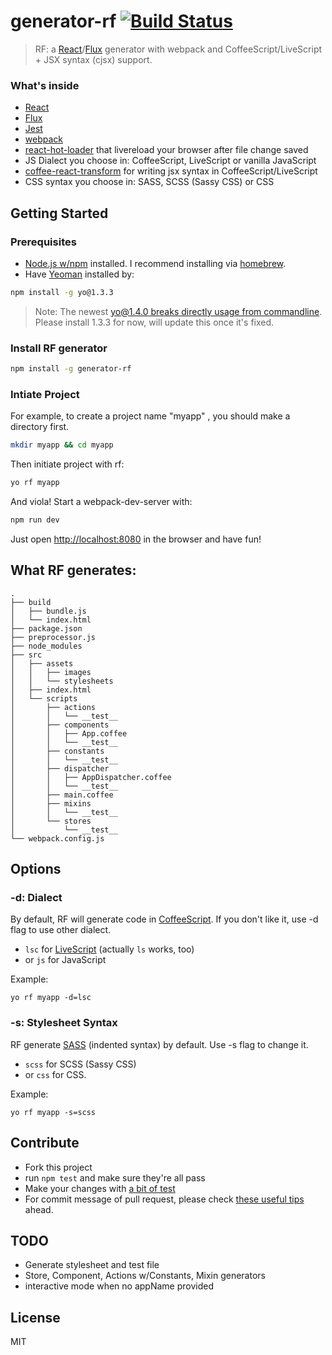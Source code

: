 # generator-rf [![Build Status](https://secure.travis-ci.org/taiansu/generator-rf.png?branch=master)](https://travis-ci.org/taiansu/generator-rf)

> RF: a [React](http://facebook.github.io/react/)/[Flux](http://facebook.github.io/flux/) generator with webpack and CoffeeScript/LiveScript + JSX syntax (cjsx) support.


### What's inside
* [React](http://facebook.github.io/react/)
* [Flux](http://facebook.github.io/flux/)
* [Jest](http://facebook.github.io/jest)
* [webpack](http://webpack.github.io/)
* [react-hot-loader](https://gaearon.github.io/react-hot-loader/) that livereload your browser after file change saved
* JS Dialect you choose in: CoffeeScript, LiveScript or vanilla JavaScript
* [coffee-react-transform](https://github.com/jsdf/coffee-react-transform) for writing jsx syntax in CoffeeScript/LiveScript
* CSS syntax you choose in: SASS, SCSS (Sassy CSS) or CSS

## Getting Started

### Prerequisites

* [Node.js w/npm](http://nodejs.org/) installed. I recommend installing via [homebrew](http://brew.sh/).
* Have [Yeoman](http://yeoman.io) installed by:

```bash
npm install -g yo@1.3.3
```

> Note: The newest [yo@1.4.0 breaks directly usage from commandline](https://github.com/yeoman/yo/issues/264). Please install 1.3.3 for now, will update this once it's fixed.

### Install RF generator

```bash
npm install -g generator-rf
```

### Intiate Project

For example, to create a project name "myapp" , you should make a directory
first.

```bash
mkdir myapp && cd myapp
```

Then initiate project with rf:

```bash
yo rf myapp
```

And viola! Start a webpack-dev-server with:

```bash
npm run dev
```

Just open [http://localhost:8080](http://localhost:8080) in the browser and have fun!

## What RF generates:

    .
    ├── build
    │   ├── bundle.js
    │   └── index.html
    ├── package.json
    ├── preprocessor.js
    ├── node_modules
    ├── src
    │   ├── assets
    │   │   ├── images
    │   │   └── stylesheets
    │   ├── index.html
    │   └── scripts
    │       ├── actions
    │       │   └── __test__
    │       ├── components
    │       │   ├── App.coffee
    │       │   └── __test__
    │       ├── constants
    │       │   └── __test__
    │       ├── dispatcher
    │       │   ├── AppDispatcher.coffee
    │       │   └── __test__
    │       ├── main.coffee
    │       ├── mixins
    │       │   └── __test__
    │       └── stores
    │           └── __test__
    └── webpack.config.js

## Options

### -d: Dialect

By default, RF will generate code in [CoffeeScript](http://coffeescript.org/). If you don't like it, use -d flag to use other dialect.

* `lsc` for [LiveScript](http://livescript.net) (actually `ls` works, too)
* or `js` for JavaScript

Example:

    yo rf myapp -d=lsc

### -s: Stylesheet Syntax
RF generate [SASS](http://sass-lang.com/) (indented syntax) by default. Use -s flag to change it.

* `scss` for SCSS (Sassy CSS)
* or `css` for CSS.

Example:

    yo rf myapp -s=scss

## Contribute

* Fork this project
* run `npm test` and make sure they're all pass
* Make your changes with [a bit of test](http://yeoman.io/authoring/testing.html)
* For commit message of pull request, please check [these useful tips](http://robots.thoughtbot.com/5-useful-tips-for-a-better-commit-message) ahead.

## TODO
* Generate stylesheet and test file
* Store, Component, Actions w/Constants, Mixin generators
* interactive mode when no appName provided

## License

MIT
